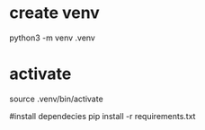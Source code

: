 # create venv
python3 -m venv .venv

# activate
source .venv/bin/activate

#install dependecies
pip install -r requirements.txt
